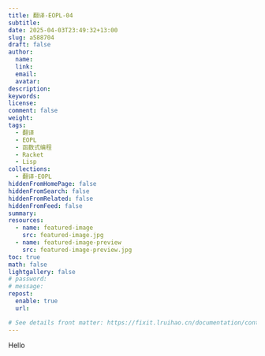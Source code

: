 ```yaml
---
title: 翻译-EOPL-04
subtitle:
date: 2025-04-03T23:49:32+13:00
slug: a588704
draft: false
author:
  name:
  link:
  email:
  avatar:
description:
keywords:
license:
comment: false
weight:
tags:
  - 翻译
  - EOPL
  - 函数式编程
  - Racket
  - Lisp
collections:
  - 翻译-EOPL
hiddenFromHomePage: false
hiddenFromSearch: false
hiddenFromRelated: false
hiddenFromFeed: false
summary:
resources:
  - name: featured-image
    src: featured-image.jpg
  - name: featured-image-preview
    src: featured-image-preview.jpg
toc: true
math: false
lightgallery: false
# password:
# message:
repost:
  enable: true
  url:

# See details front matter: https://fixit.lruihao.cn/documentation/content-management/introduction/#front-matter
---
```


Hello

<!--more-->

